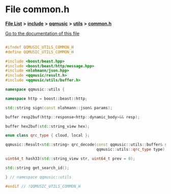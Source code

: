 

# File common.h

[**File List**](files.md) **>** [**include**](dir_d44c64559bbebec7f509842c48db8b23.md) **>** [**qqmusic**](dir_d63c0418b33b823a308efea67b8f3df2.md) **>** [**utils**](dir_478616d8952f43e793f28d8ded6e3463.md) **>** [**common.h**](common_8h.md)

[Go to the documentation of this file](common_8h.md)


```C++

#ifndef QQMUSIC_UTILS_COMMON_H
#define QQMUSIC_UTILS_COMMON_H

#include <boost/beast.hpp>
#include <boost/beast/http/message.hpp>
#include <nlohmann/json.hpp>
#include <qqmusic/result.h>
#include <qqmusic/utils/buffer.h>

namespace qqmusic::utils {

namespace http = boost::beast::http;

std::string sign(const nlohmann::json& params);

buffer resp2buf(http::response<http::dynamic_body>&& resp);

buffer hex2buf(std::string_view hex);

enum class qrc_type { cloud, local };

qqmusic::Result<std::string> qrc_decode(const qqmusic::utils::buffer& src,
                                        qqmusic::utils::qrc_type type);

uint64_t hash33(std::string_view str, uint64_t prev = 0);

std::string get_search_id();

} // namespace qqmusic::utils

#endif // !QQMUSIC_UTILS_COMMON_H
```


